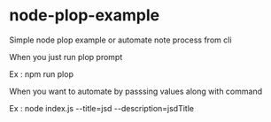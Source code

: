 # node-plop-example
Simple node plop example or automate note process from cli


When you just run plop prompt

Ex : npm run plop

When you want to automate by passsing values along with command

Ex : node index.js --title=jsd --description=jsdTitle